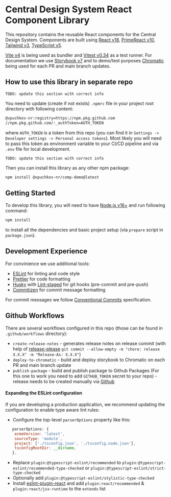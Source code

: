 # Central Design System React Component Library

This repository contains the reusable React components for the Central Design System. Components are built using [React v18](https://react.dev/), [PrimeReact v10](https://primereact.org/), [Tailwind v3](https://tailwindcss.com/), [TypeScript v5](https://www.typescriptlang.org/).

[Vite v4](https://vitejs.dev/) is being used as bundler and [Vitest v0.34](https://vitest.dev/) as a test runner.
For documentation we use [Storybook v7](https://storybook.js.org/) and to demo/test purposes [Chromatic](https://www.chromatic.com/) being used for each PR and main branch updates.

## How to use this library in separate repo

`TODO: update this section with correct info`

You need to update (create if not exists) `.npmrc` file in your project root directory with following content:

```bash
@vpuchkov-nr:registry=https://npm.pkg.github.com
//npm.pkg.github.com/:_authToken=AUTH_TOKEN
```

where `AUTH_TOKEN` is a token from this repo (you can find it in `Settings -> Developer settings -> Personal access tokens`). Most likely you will need to pass this token as environment variable to your CI/CD pipeline and via `.env` file for local development.

`TODO: update this section with correct info`

Then you can install this library as any other npm package:

```bash
npm install @vpuchkov-nr/comp-demo@latest
```

## Getting Started

To develop this library, you will need to have [Node.js v16+](https://nodejs.org/en/) and run following command:

```bash
npm install
```

to install all the dependencies and basic project setup (via `prepare` script in `package.json`).

## Development Experience

For convinience we use additional tools:

- [ESLint](https://eslint.org/) for linting and code style
- [Prettier](https://prettier.io/) for code formatting
- [Husky](https://typicode.github.io/husky/) with [Lint-staged](https://github.com/okonet/lint-staged#readme) for git hooks (pre-commit and pre-push)
- [Commitizen](https://commitizen-tools.github.io/commitizen/) for commit message formatting
<!-- - [Commitlint](https://commitlint.js.org/) for commit message linting -->

For commit messages we follow [Conventional Commits](https://www.conventionalcommits.org/en/v1.0.0/) specification.

## Github Workflows

There are several workflows configured in this repo (those can be found in `.github/workflows` directory):

- `create-release-notes` - generates release notes on release commit (with help of [release-please](https://github.com/googleapis/release-please) `git commit --allow-empty -m "chore: release X.X.X" -m "Release-As: X.X.X"`)
- `deploy-to-chromatic` - build and deploy storybook to Chromatic on each PR and main branch update
- `publish-package` - build and publish package to Github Packages (For this one to work you need to add `GITHUB_TOKEN` secret to your repo) - release needs to be created manually via [Github](https://github.com/vpuchkov-nr/comp-demo/releases)

#### Expanding the ESLint configuration

If you are developing a production application, we recommend updating the configuration to enable type aware lint rules:

- Configure the top-level `parserOptions` property like this:

```js
   parserOptions: {
    ecmaVersion: 'latest',
    sourceType: 'module',
    project: ['./tsconfig.json', './tsconfig.node.json'],
    tsconfigRootDir: __dirname,
   },
```

- Replace `plugin:@typescript-eslint/recommended` to `plugin:@typescript-eslint/recommended-type-checked` or `plugin:@typescript-eslint/strict-type-checked`
- Optionally add `plugin:@typescript-eslint/stylistic-type-checked`
- Install [eslint-plugin-react](https://github.com/jsx-eslint/eslint-plugin-react) and add `plugin:react/recommended` & `plugin:react/jsx-runtime` to the `extends` list
